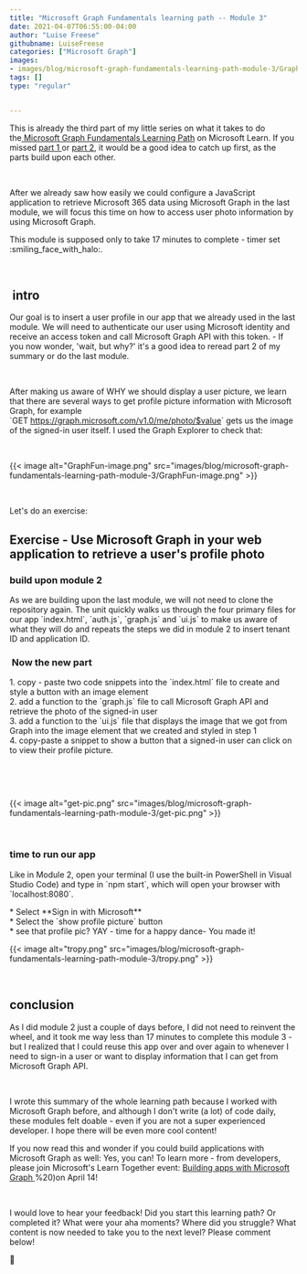 ```yaml
---
title: "Microsoft Graph Fundamentals learning path -- Module 3"
date: 2021-04-07T06:55:00-04:00
author: "Luise Freese"
githubname: LuiseFreese
categories: ["Microsoft Graph"]
images:
- images/blog/microsoft-graph-fundamentals-learning-path-module-3/GraphFun-image.png
tags: []
type: "regular"


---
```


This is already the third part of my little series on what it takes to
do the[ Microsoft Graph Fundamentals Learning
Path](https://docs.microsoft.com/learn/paths/m365-msgraph-fundamentals/) on
Microsoft Learn. If you missed [part
1 ](https://m365princess.com/microsoft-graph-fundamentals-learning-path-module-1/)or
[part
2](https://m365princess.com/microsoft-graph-fundamentals-learning-path-module-2/),
it would be a good idea to catch up first, as the parts build upon each
other.

 

After we already saw how easily we could configure a JavaScript
application to retrieve Microsoft 365 data using Microsoft Graph in the
last module, we will focus this time on how to access user photo
information by using Microsoft Graph.

This module is supposed only to take 17 minutes to complete - timer set
:smiling_face_with_halo:.

 

##  intro

Our goal is to insert a user profile in our app that we already used in
the last module. We will need to authenticate our user using Microsoft
identity and receive an access token and call Microsoft Graph API with
this token. - If you now wonder, 'wait, but why?' it's a good idea to
reread part 2 of my summary or do the last module.

 

After making us aware of WHY we should display a user picture, we learn
that there are several ways to get profile picture information with
Microsoft Graph, for example\
\`GET <https://graph.microsoft.com/v1.0/me/photo/$value>\` gets us the
image of the signed-in user itself. I used the Graph Explorer to check
that:

 

{{< image alt="GraphFun-image.png" src="images/blog/microsoft-graph-fundamentals-learning-path-module-3/GraphFun-image.png" >}}

 

Let's do an exercise:

## Exercise - Use Microsoft Graph in your web application to retrieve a user's profile photo

### build upon module 2 

As we are building upon the last module, we will not need to clone the
repository again. The unit quickly walks us through the four primary
files for our app \`index.html\`, \`auth.js\`, \`graph.js\` and
\`ui.js\` to make us aware of what they will do and repeats the steps we
did in module 2 to insert tenant ID and application ID.

###  Now the new part

1\. copy - paste two code snippets into the \`index.html\` file to
create and style a button with an image element\
2. add a function to the \`graph.js\` file to call Microsoft Graph API
and retrieve the photo of the signed-in user\
3. add a function to the \`ui.js\` file that displays the image that we
got from Graph into the image element that we created and styled in step
1\
4. copy-paste a snippet to show a button that a signed-in user can click
on to view their profile picture.

 

 

{{< image alt="get-pic.png" src="images/blog/microsoft-graph-fundamentals-learning-path-module-3/get-pic.png" >}}

 

### time to run our app

Like in Module 2, open your terminal (I use the built-in PowerShell in
Visual Studio Code) and type in \`npm start\`, which will open your
browser with \`localhost:8080\`.

\* Select  \*\*Sign in with Microsoft\*\*\
\* Select the \`show profile picture\` button\
\* see that profile pic? YAY - time for a happy dance- You made it!

{{< image alt="tropy.png" src="images/blog/microsoft-graph-fundamentals-learning-path-module-3/tropy.png" >}}

 

## conclusion

As I did module 2 just a couple of days before, I did not need to
reinvent the wheel, and it took me way less than 17 minutes to complete
this module 3 - but I realized that I could reuse this app over and over
again to whenever I need to sign-in a user or want to display
information that I can get from Microsoft Graph API.

 

I wrote this summary of the whole learning path because I worked with
Microsoft Graph before, and although I don't write (a lot) of code
daily, these modules felt doable - even if you are not a super
experienced developer. I hope there will be even more cool content!

If you now read this and wonder if you could build applications with
Microsoft Graph as well: Yes, you can! To learn more - from developers,
please join Microsoft's Learn Together event: [Building apps with
Microsoft Graph ](https://learntogether-graph.splashthat.com/)%20)on
April 14!

 

I would love to hear your feedback! Did you start this learning path? Or
completed it? What were your aha moments? Where did you struggle? What
content is now needed to take you to the next level? Please comment
below!

🦒
